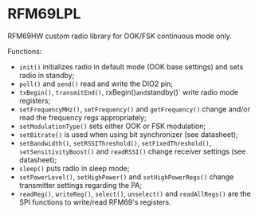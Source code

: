 # RFM69LPL
RFM69HW custom radio library for OOK/FSK continuous mode only.

Functions: 
- `init()` initializes radio in default mode (OOK base settings) and sets radio in standby;
- `poll()` and `send()` read and write the DIO2 pin;
- `txBegin()`, `transmitEnd()`, rxBegin()` and `standby()` write radio mode registers;
- `setFrequencyMHz()`, `setFrequency()` and `getFrequency()` change and/or read the frequency regs appropriately;
- `setModulationType()` sets either OOK or FSK modulation;
- `setBitrate()` is used when using bit synchronizer (see datasheet);
- `setBandwidth()`, `setRSSIThreshold()`, `setFixedThreshold()`, `setSensitivityBoost()` and `readRSSI()` change receiver settings (see datasheet);
- `sleep()` puts radio in sleep mode;
- `setPowerLevel()`, `setHighPower()` and `setHighPowerRegs()` change transmitter settings regarding the PA;
- `readReg()`, `writeReg()`, `select()`, `unselect()` and `readAllRegs()` are the SPI functions to write/read RFM69's registers.
